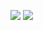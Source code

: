 
![](https://github-profile-summary-cards.vercel.app/api/cards/stats?username=passiondev0503&theme=synthwave) 
![](https://komarev.com/ghpvc/?username=passiondev0503)

